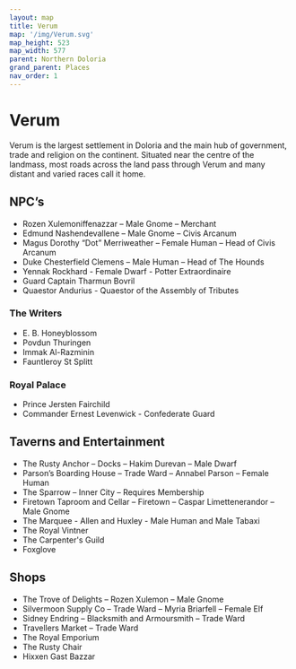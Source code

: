 ```yaml
---
layout: map
title: Verum
map: '/img/Verum.svg'
map_height: 523
map_width: 577
parent: Northern Doloria
grand_parent: Places
nav_order: 1
---
```


# Verum

Verum is the largest settlement in Doloria and the main hub of government, trade and religion on the continent. Situated near the centre of the landmass, most roads across the land pass through Verum and many distant and varied races call it home.

## NPC’s

* Rozen Xulemoniffenazzar – Male Gnome – Merchant
* Edmund Nashendevallene – Male Gnome – Civis Arcanum
* Magus Dorothy “Dot” Merriweather – Female Human – Head of Civis Arcanum
* Duke Chesterfield Clemens – Male Human – Head of The Hounds
* Yennak Rockhard - Female Dwarf - Potter Extraordinaire
* Guard Captain Tharmun Bovril
* Quaestor Andurius - Quaestor of the Assembly of Tributes

### The Writers

* E. B. Honeyblossom
* Povdun Thuringen
* Immak Al-Razminin
* Fauntleroy St Splitt

### Royal Palace

* Prince Jersten Fairchild
* Commander Ernest Levenwick - Confederate Guard

## Taverns and Entertainment

* The Rusty Anchor – Docks – Hakim Durevan – Male Dwarf
* Parson’s Boarding House – Trade Ward – Annabel Parson – Female Human
* The Sparrow – Inner City – Requires Membership
* Firetown Taproom and Cellar – Firetown – Caspar Limettenerandor – Male Gnome
* The Marquee - Allen and Huxley - Male Human and Male Tabaxi
* The Royal Vintner
* The Carpenter's Guild
* Foxglove

## Shops

* The Trove of Delights – Rozen Xulemon – Male Gnome
* Silvermoon Supply Co – Trade Ward – Myria Briarfell – Female Elf
* Sidney Endring – Blacksmith and Armoursmith – Trade Ward
* Travellers Market – Trade Ward
* The Royal Emporium
* The Rusty Chair
* Hixxen Gast Bazzar

